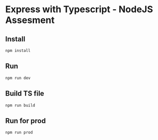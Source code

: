 # Express with Typescript - NodeJS Assesment
## Install

```
npm install
```

## Run

```
npm run dev
```

## Build TS file

```
npm run build
```

## Run for prod

```
npm run prod
```
